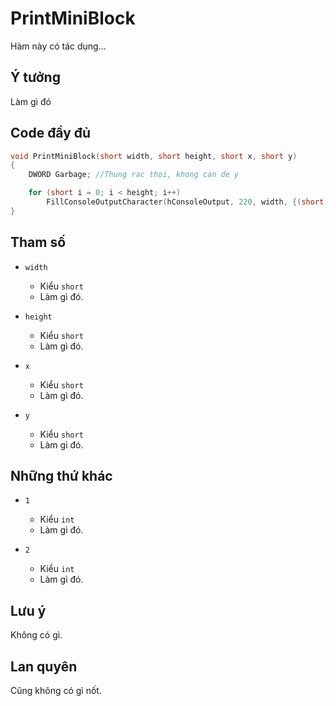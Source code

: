 # **PrintMiniBlock**

Hàm này có tác dụng...

## Ý tưởng

Làm gì đó

## Code đầy đủ

```cpp
void PrintMiniBlock(short width, short height, short x, short y)
{
    DWORD Garbage; //Thung rac thoi, khong can de y

    for (short i = 0; i < height; i++)
        FillConsoleOutputCharacter(hConsoleOutput, 220, width, {(short)x, (short)(y + i)}, &Garbage);
}
```

## Tham số

- `width`
  - Kiểu `short`
  - Làm gì đó.

- `height`
  - Kiểu `short`
  - Làm gì đó.

- `x`
  - Kiểu `short`
  - Làm gì đó.

- `y`
  - Kiểu `short`
  - Làm gì đó.

## Những thứ khác

- `1`
  - Kiểu `int`
  - Làm gì đó.

- `2`
  - Kiểu `int`
  - Làm gì đó.

## Lưu ý

Không có gì.

## Lan quyên

Cũng không có gì nốt.
